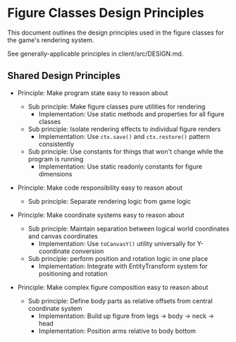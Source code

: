 # Figure Classes Design Principles

This document outlines the design principles used in the figure classes for the game's rendering system.

See generally-applicable principles in client/src/DESIGN.md.

## Shared Design Principles

- Principle: Make program state easy to reason about
  - Sub principle: Make figure classes pure utilities for rendering
    - Implementation: Use static methods and properties for all figure classes
  - Sub principle: Isolate rendering effects to individual figure renders
    - Implementation: Use `ctx.save()` and `ctx.restore()` pattern consistently
  - Sub principle: Use constants for things that won't change while the program is running
    - Implementation: Use static readonly constants for figure dimensions

- Principle: Make code responsibility easy to reason about
  - Sub principle: Separate rendering logic from game logic

- Principle: Make coordinate systems easy to reason about
  - Sub principle: Maintain separation between logical world coordinates and canvas coordinates
    - Implementation: Use `toCanvasY()` utility universally for Y-coordinate conversion
  - Sub principle: perform position and rotation logic in one place
    - Implementation: Integrate with EntityTransform system for positioning and rotation

- Principle: Make complex figure composition easy to reason about
  - Sub principle: Define body parts as relative offsets from central coordinate system
    - Implementation: Build up figure from legs → body → neck → head
    - Implementation: Position arms relative to body bottom
